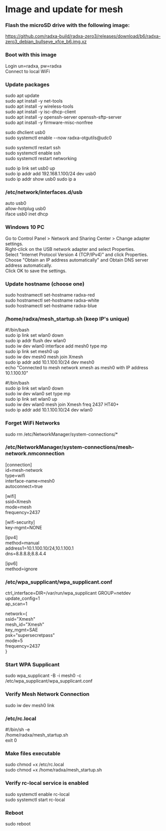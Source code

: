 # Image and update for mesh
### Flash the microSD drive with the following image:  
https://github.com/radxa-build/radxa-zero3/releases/download/b6/radxa-zero3_debian_bullseye_xfce_b6.img.xz

### Boot with this image
Login un=radxa, pw=radxa  
Connect to local WiFi  

### Update packages
sudo apt update  
sudo apt install -y net-tools  
sudo apt install -y wireless-tools  
sudo apt install -y isc-dhcp-client  
sudo apt install -y openssh-server openssh-sftp-server  
sudo apt install -y firmware-misc-nonfree  

sudo dhclient usb0  
sudo systemctl enable --now radxa-otgutils@udc0  
  
sudo systemctl restart ssh  
sudo systemctl enable ssh  
sudo systemctl restart networking  

sudo ip link set usb0 up  
sudo ip addr add 192.168.1.100/24 dev usb0  
sudo ip addr show usb0
sudo ip a  
  
### /etc/network/interfaces.d/usb  
auto usb0  
allow-hotplug usb0  
iface usb0 inet dhcp  
  
### Windows 10 PC  
Go to Control Panel > Network and Sharing Center > Change adapter settings.  
Right-click on the USB network adapter and select Properties.  
Select "Internet Protocol Version 4 (TCP/IPv4)" and click Properties.  
Choose "Obtain an IP address automatically" and Obtain DNS server address automatically.  
Click OK to save the settings.  
  
### Update hostname (choose one)
sudo hostnamectl set-hostname radxa-red  
sudo hostnamectl set-hostname radxa-white  
sudo hostnamectl set-hostname radxa-blue  

### /home/radxa/mesh_startup.sh (keep IP's unique)
#!/bin/bash  
sudo ip link set wlan0 down  
sudo ip addr flush dev wlan0  
sudo iw dev wlan0 interface add mesh0 type mp  
sudo ip link set mesh0 up  
sudo iw dev mesh0 mesh join Xmesh  
sudo ip addr add 10.1.100.10/24 dev mesh0  
echo "Connected to mesh network xmesh as mesh0 with IP address 10.1.100.10"  

#!/bin/bash  
sudo ip link set wlan0 down  
sudo iw dev wlan0 set type mp  
sudo ip link set wlan0 up  
sudo iw dev wlan0 mesh join Xmesh freq 2437 HT40+  
sudo ip addr add 10.1.100.10/24 dev wlan0  

### Forget WiFi Networks
sudo rm /etc/NetworkManager/system-connections/*  

### /etc/NetworkManager/system-connections/mesh-network.nmconnection
[connection]  
id=mesh-network  
type=wifi  
interface-name=mesh0  
autoconnect=true  
  
[wifi]  
ssid=Xmesh  
mode=mesh  
frequency=2437  
  
[wifi-security]  
key-mgmt=NONE  
  
[ipv4]  
method=manual  
address1=10.1.100.10/24,10.1.100.1  
dns=8.8.8.8;8.8.4.4  
  
[ipv6]  
method=ignore  
  
### /etc/wpa_supplicant/wpa_supplicant.conf
ctrl_interface=DIR=/var/run/wpa_supplicant GROUP=netdev  
update_config=1  
ap_scan=1  
  
network={  
    ssid="Xmesh"  
    mesh_id="Xmesh"  
    key_mgmt=SAE  
    psk="supersecretpass"  
    mode=5  
    frequency=2437  
}  

### Start WPA Supplicant
sudo wpa_supplicant -B -i mesh0 -c /etc/wpa_supplicant/wpa_supplicant.conf

### Verify Mesh Network Connection
sudo iw dev mesh0 link
 
### /etc/rc.local
#!/bin/sh -e  
/home/radxa/mesh_startup.sh  
exit 0  

### Make files executable
sudo chmod +x /etc/rc.local  
sudo chmod +x /home/radxa/mesh_startup.sh  

### Verify rc-local service is enabled
sudo systemctl enable rc-local  
sudo systemctl start rc-local  

### Reboot
sudo reboot  

